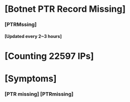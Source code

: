 # [Botnet PTR Record Missing]
### [PTRMssing]
#### [Updated every 2~3 hours]

# [Counting 22597 IPs]

# [Symptoms] 
###   [PTR missing] [PTRmissing]
